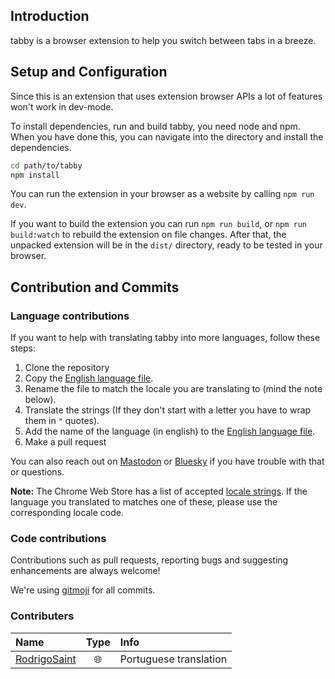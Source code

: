 ## Introduction

tabby is a browser extension to help you switch between tabs in a breeze.

## Setup and Configuration

Since this is an extension that uses extension browser APIs a lot of features won't work in dev-mode.

To install dependencies, run and build tabby, you need node and npm. When you have done this, you can navigate into the directory and install the dependencies.

```bash
cd path/to/tabby
npm install
```

You can run the extension in your browser as a website by calling `npm run dev`.

If you want to build the extension you can run `npm run build`, or `npm run build:watch` to rebuild the extension on file changes.
After that, the unpacked extension will be in the `dist/` directory, ready to be tested in your browser.

## Contribution and Commits

### Language contributions

If you want to help with translating tabby into more languages, follow these steps:

1. Clone the repository
2. Copy the [English language file](https://github.com/JulianGaibler/tabby/blob/master/src/locales/en.yaml).
3. Rename the file to match the locale you are translating to (mind the note below).
4. Translate the strings (If they don't start with a letter you have to wrap them in `"` quotes).
5. Add the name of the language (in english) to the [English language file](/JulianGaibler/tabby/blob/master/src/locales/en.yaml).
6. Make a pull request

You can also reach out on [Mastodon](https://mastodon.social/@JulianGaibler) or [Bluesky](https://bsky.app/profile/juliangaibler.bsky.social) if you have trouble with that or questions.

**Note:** The Chrome Web Store has a list of accepted [locale strings](https://developer.chrome.com/webstore/i18n#localeTable). If the language you translated to matches one of these, please use the corresponding locale code.

### Code contributions

Contributions such as pull requests, reporting bugs and suggesting enhancements are always welcome!

We're using [gitmoji](https://gitmoji.carloscuesta.me/) for all commits.

### Contributers

| Name                                                 |          Type          | Info                   |
| :--------------------------------------------------- | :--------------------: | :--------------------- |
| <a href="//github.com/RodrigoSaint">RodrigoSaint</a> | :globe_with_meridians: | Portuguese translation |
